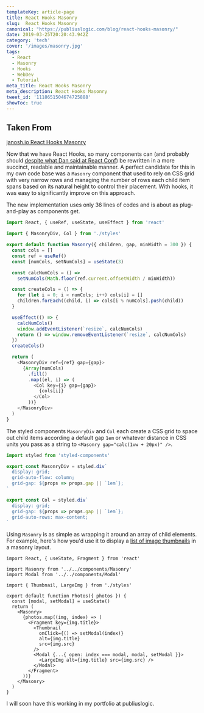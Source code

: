 ```yaml
---
templateKey: article-page
title: React Hooks Masonry
slug:  React Hooks Masonry
canonical: "https://publiuslogic.com/blog/react-hooks-masonry/"
date: 2019-03-25T20:20:43.942Z
category: 'tech'
cover: '/images/masonry.jpg'
tags:
  - React
  - Masonry
  - Hooks
  - WebDev
  - Tutorial
meta_title: React Hooks Masonry
meta_description: React Hooks Masonry
tweet_id: '1118651504674725888'
showToc: true
---
```


## Taken From

[janosh.io React Hooks Masonry](https://janosh.io/blog/react-hooks-masonry)

Now that we have React Hooks, so many components can (and probably should [despite what Dan said at React Conf](https://youtu.be/dpw9EHDh2bM?t=3365)) be rewritten in a more succinct, readable and maintainable manner. A perfect candidate for this in my own code base was a `Masonry` component that used to rely on CSS grid with very narrow rows and managing the number of rows each child item spans based on its natural height to control their placement. With hooks, it was easy to significantly improve on this approach.

The new implementation uses only 36 lines of codes and is about as plug-and-play as components get.

```jsx:title=src/components/masonry/index.js
import React, { useRef, useState, useEffect } from 'react'

import { MasonryDiv, Col } from './styles'

export default function Masonry({ children, gap, minWidth = 300 }) {
  const cols = []
  const ref = useRef()
  const [numCols, setNumCols] = useState(3)

  const calcNumCols = () =>
    setNumCols(Math.floor(ref.current.offsetWidth / minWidth))

  const createCols = () => {
    for (let i = 0; i < numCols; i++) cols[i] = []
    children.forEach((child, i) => cols[i % numCols].push(child))
  }

  useEffect(() => {
    calcNumCols()
    window.addEventListener(`resize`, calcNumCols)
    return () => window.removeEventListener(`resize`, calcNumCols)
  })
  createCols()

  return (
    <MasonryDiv ref={ref} gap={gap}>
      {Array(numCols)
        .fill()
        .map((el, i) => (
          <Col key={i} gap={gap}>
            {cols[i]}
          </Col>
        ))}
    </MasonryDiv>
  )
}
```

The styled components `MasonryDiv` and `Col` each create a CSS grid to space out child items according a default gap `1em` or whatever distance in CSS units you pass as a string to `<Masonry gap="calc(1vw + 20px)" />`.

```js:title=src/components/masonry/styled.js
import styled from 'styled-components'

export const MasonryDiv = styled.div`
  display: grid;
  grid-auto-flow: column;
  grid-gap: ${props => props.gap || `1em`};
`

export const Col = styled.div`
  display: grid;
  grid-gap: ${props => props.gap || `1em`};
  grid-auto-rows: max-content;
`
```

Using `Masonry` is as simple as wrapping it around an array of child elements. For example, here's how you'd use it to display a [list of image thumbnails](https://janosh.io/nature) in a masonry layout.

```jsx{3,11,24}
import React, { useState, Fragment } from 'react'

import Masonry from '../../components/Masonry'
import Modal from '../../components/Modal'

import { Thumbnail, LargeImg } from './styles'

export default function Photos({ photos }) {
  const [modal, setModal] = useState()
  return (
    <Masonry>
      {photos.map((img, index) => (
        <Fragment key={img.title}>
          <Thumbnail
            onClick={() => setModal(index)}
            alt={img.title}
            src={img.src}
          />
          <Modal {...{ open: index === modal, modal, setModal }}>
            <LargeImg alt={img.title} src={img.src} />
          </Modal>
        </Fragment>
      ))}
    </Masonry>
  )
}
```

I will soon have this working in my portfolio at publiuslogic.